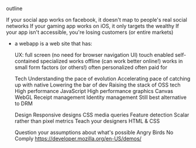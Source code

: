 outline

If your social app works on facebook, it doesn't map to people's real social networks
If your gaming app works on iOS, it only targets the wealthy
If your app isn't accessible, you're losing customers (or entire markets)


  - a webapp is a web site that has:

    UX:
    	full screen (no need for browser navigation UI)
    	touch enabled
    	self-contained
    	specialized
    	works offline (can work better online!)
    	works in small form factors (or others!)
    	often personalized
    	often paid for
	

	Tech
		Understanding the pace of evolution
			Accelerating pace of catching up with native
			Lowering the bar of dev
			Raising the stack of OSS tech
		High performance JavaScript 
		High performance graphics
			Canvas
			WebGL
		Receipt management
		Identity management
			Still best alternative to DRM

	
	Design
		Responsive designs
			CSS media queries
			Feature detection
			Scalar rather than pixel metrics
		Teach your designers HTML & CSS
	
	Question your assumptions about what's possible
		Angry Birds
		No Comply
		https://developer.mozilla.org/en-US/demos/


